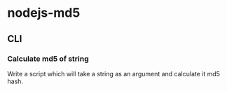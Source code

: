 # nodejs-md5

## CLI

### Calculate md5 of string

Write a script which will take a string as an argument and calculate it md5 hash.